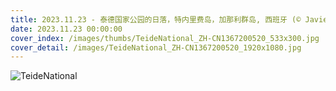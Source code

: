 ```yaml
---
title: 2023.11.23 - 泰德国家公园的日落，特内里费岛，加那利群岛, 西班牙 (© Javier Martínez Morán/Alamy)
date: 2023.11.23 00:00:00
cover_index: /images/thumbs/TeideNational_ZH-CN1367200520_533x300.jpg
cover_detail: /images/TeideNational_ZH-CN1367200520_1920x1080.jpg
---
```


![TeideNational](/images/TeideNational_ZH-CN1367200520_1920x1080.jpg)
